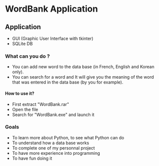 # WordBank Application
## Application

- GUI (Graphic User Interface with tkinter)
- SQLite DB

### What can you do ?
- You can add new word to the data base (in French, English and Korean only).
- You can search for a word and It will give you the meaning of the word that was entered in the data base (by you for example).


#### How to use it?

- First extract "WordBank.rar"
- Open the file
- Search for "WordBank.exe" and launch it 

### Goals
- To learn more about Python, to see what Python can do
- To understand how a data base works
- To complete one of my personnal project
- To have more experience into programming
- To have fun doing it


